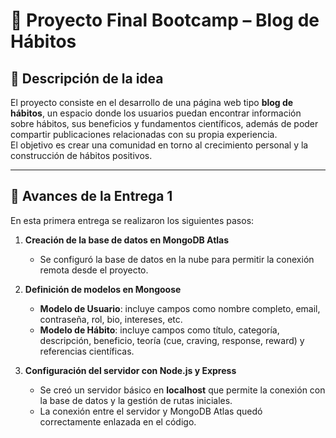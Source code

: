 # 📘 Proyecto Final Bootcamp – Blog de Hábitos  

## 📖 Descripción de la idea  
El proyecto consiste en el desarrollo de una página web tipo **blog de hábitos**, un espacio donde los usuarios puedan encontrar información sobre hábitos, sus beneficios y fundamentos científicos, además de poder compartir publicaciones relacionadas con su propia experiencia.  
El objetivo es crear una comunidad en torno al crecimiento personal y la construcción de hábitos positivos.  

---

## 📌 Avances de la Entrega 1  
En esta primera entrega se realizaron los siguientes pasos:  

1. **Creación de la base de datos en MongoDB Atlas**  
   - Se configuró la base de datos en la nube para permitir la conexión remota desde el proyecto.  

2. **Definición de modelos en Mongoose**  
   - **Modelo de Usuario**: incluye campos como nombre completo, email, contraseña, rol, bio, intereses, etc.  
   - **Modelo de Hábito**: incluye campos como título, categoría, descripción, beneficio, teoría (cue, craving, response, reward) y referencias científicas.  

3. **Configuración del servidor con Node.js y Express**  
   - Se creó un servidor básico en **localhost** que permite la conexión con la base de datos y la gestión de rutas iniciales.  
   - La conexión entre el servidor y MongoDB Atlas quedó correctamente enlazada en el código.  
